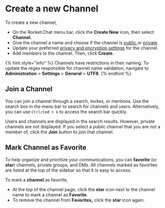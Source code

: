 # Create a new Channel

To create a new channel,

* On the Rocket.Chat menu bar, click the **Create New** icon, then select **Channel**.&#x20;
* Give the channel a name and choose if the channel is [public ](https://docs.rocket.chat/use-rocket.chat/user-guides/rooms/channels#public-channels)or [private](https://docs.rocket.chat/use-rocket.chat/user-guides/rooms/channels#private-channels).
* Update your preferred [privacy and encryption settings](https://docs.rocket.chat/use-rocket.chat/user-guides/rooms/channels#channel-privacy-and-encryption) for the channel.&#x20;
* Add members to the channel. Then, click **Create**.

{% hint style="info" %}
Channels have restrictions in their naming.  To update the regex responsible for channel name validation, navigate to **Administration** > **Settings** > **General** > **UTF8**.
{% endhint %}

## Join a Channel

You can join a channel through a search, invites, or mentions. Use the search box in the menu bar to search for channels and users. Alternatively, you can use `Ctrl/Cmd + k` to access the search bar quickly.&#x20;

Users and channels are displayed in the search results. However, private channels are not displayed. If you select a public channel that you are not a member of, click the **Join** button to join that channel.

## Mark Channel as Favorite

To help organize and prioritize your communications, you can **favorite** (or **star**) channels, private groups, and DMs. All channels marked as favorites are listed at the top of the sidebar so that it is easy to access.

To mark a **channel** as favorite,

* At the top of the channel page, click the **star** icon next to the channel name to mark a channel as **Favorite**.
* To remove the channel from **Favorites,** click the **star** icon again.



